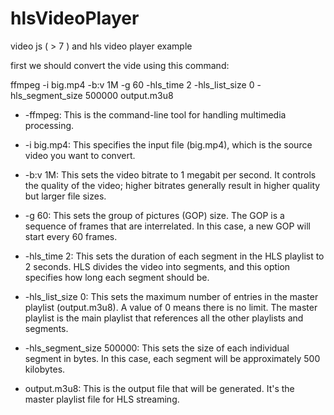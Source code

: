 # hlsVideoPlayer

video js ( > 7 ) and hls video player example

first we should convert the vide using this command:

ffmpeg -i big.mp4 -b:v 1M -g 60 -hls_time 2 -hls_list_size 0 -hls_segment_size 500000 output.m3u8

- -ffmpeg: This is the command-line tool for handling multimedia processing.

- -i big.mp4: This specifies the input file (big.mp4), which is the source video you want to convert.

- -b:v 1M: This sets the video bitrate to 1 megabit per second. It controls the quality of the video; higher bitrates generally result in higher quality but larger file sizes.

- -g 60: This sets the group of pictures (GOP) size. The GOP is a sequence of frames that are interrelated. In this case, a new GOP will start every 60 frames.

- -hls_time 2: This sets the duration of each segment in the HLS playlist to 2 seconds. HLS divides the video into segments, and this option specifies how long each segment should be.

- -hls_list_size 0: This sets the maximum number of entries in the master playlist (output.m3u8). A value of 0 means there is no limit. The master playlist is the main playlist that references all the other playlists and segments.

- -hls_segment_size 500000: This sets the size of each individual segment in bytes. In this case, each segment will be approximately 500 kilobytes.

- output.m3u8: This is the output file that will be generated. It's the master playlist file for HLS streaming.
